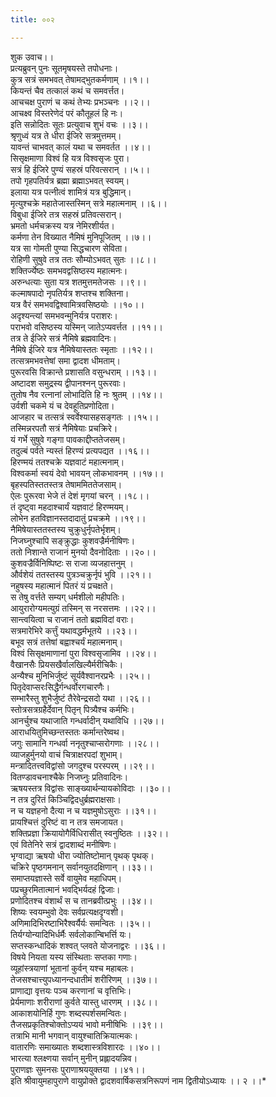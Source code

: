 ```yaml
---
title: ००२

---
```

शुक उवाच।।  
प्रत्यब्रुवन् पुनः सूतमृषयस्ते तपोधनाः।  
कुत्र सत्रं समभवत् तेषामद्भुतकर्मणाम् ।।१।।  
कियन्तं चैव तत्कालं कथं च समवर्त्तत।  
आचचक्ष पुराणं च कथं तेभ्यः प्रभञ्चनः ।।२।।  
आचक्ष्व विस्तरेणेदं परं कौतूहलं हि नः।  
इति सन्नोदितः सूतः प्रत्युवाच शुभं वचः ।।३।।  
श्रृणुध्वं यत्र ते धीरा ईजिरे सत्रमुत्तमम्।  
यावन्तं चाभवत् कालं यथा च समवर्तत ।।४।।  
सिसृक्षमाणा विश्वं हि यत्र विश्वसृजः पुरा।  
सत्रं हि ईजिरे पुण्यं सहस्रं परिवत्सरान् ।।५।।  
तपो गृहपतिर्यत्र ब्रह्मा ब्रह्माऽभवत् स्वयम्।  
इलाया यत्र पत्नीत्वं शामित्रं यत्र बुद्धिमान्।  
मृत्युश्चक्रे महातेजास्तस्मिन् सत्रे महात्मनाम् ।।६।।  
विबुधा ईजिरे तत्र सहस्रं प्रतिवत्सरान्।  
भ्रमतो धर्मचक्रस्य यत्र नेमिरशीर्यत।  
कर्मणा तेन विख्यात नैमिषं मुनिपूजितम् ।।७।।  
यत्र सा गोमती पुण्या सिद्धचारण सेविता।  
रोहिणी सुषुवे तत्र ततः सौम्योऽभवत् सुतः ।।८।।  
शक्तिर्ज्येष्ठः समभवद्वसिष्ठस्य महात्मनः।  
अरुन्धत्याः सुता यत्र शतमुत्तमतेजसः ।।९।।  
कल्माषपादो नृपतिर्यत्र शप्तश्च शक्तिना।  
यत्र वैरं समभवद्विश्वामित्रवसिष्ठयोः ।।१०।।  
अदृश्यन्त्यां समभवन्मुनिर्यत्र पराशरः।  
पराभवो वसिष्ठस्य यस्मिन् जातेऽप्यवर्त्तत ।।११।।  
तत्र ते ईजिरे सत्रं नैमिषे ब्रह्मवादिनः।  
नैमिषे ईजिरे यत्र नैमिषेयास्ततः स्मृताः ।।१२।।  
तत्सत्रमभवत्तेषां समा द्वादश धीमताम्।  
पुरूरवसि विक्रान्ते प्रशासति वसुन्धराम् ।।१३।।  
अष्टादश समुद्रस्य द्वीपानश्नन् पुरूरवाः।  
तुतोष नैव रत्नानां लोभादिति हि नः श्रुतम् ।।१४।।  
उर्वशी चकमे यं च देवहूतिप्रणोदिता।  
आजहार च तत्सत्रं स्वर्वेश्यासहसङ्गतः ।।१५।।  
तस्मिन्नरपतौ सत्रं नैमिषेयाः प्रचक्रिरे।  
यं गर्भे सुषुवे गङ्गा पावकाद्दीप्ततेजसम्।  
तदुल्बं पर्वते न्यस्तं हिरण्यं प्रत्यपद्यत ।।१६।।  
हिरण्मयं ततश्चक्रे यज्ञवाटं महात्मनाम्।  
विश्वकर्मा स्वयं देवो भावयन् लोकभावनम् ।।१७।।  
बृहस्पतिस्ततस्तत्र तेषाममिततेजसाम्।  
ऐलः पुरूरवा भेजे तं देशं मृगयां चरन् ।।१८।।  
तं दृष्ट्वा महदाश्चार्यं यज्ञवाटं हिरण्मयम्।  
लोभेन हतविज्ञानस्तदादातुं प्रचक्रमे ।।१९।।  
नैमिषेयास्ततस्तस्य चुक्रुधुर्नृपतेर्भृशम्।  
निजघ्नुश्चापि सङ्क्रुद्धाः कुशवज्रैर्मनीषिणः।  
ततो निशान्ते राजानं मुनयो दैवनोदिताः ।।२०।।  
कुशवज्रैर्विनिष्पिष्टः स राजा व्यजहात्तनुम् ।  
और्वशेयं ततस्तस्य पुत्रञ्चक्रुर्नृपं भुवि ।।२१।।  
नहुषस्य महात्मानं पितरं यं प्रचक्षते।  
स तेषु वर्त्तते सम्यग् धर्मशीलो महीपतिः।  
आयुरारोग्यमत्युग्रं तस्मिन् स नरसत्तमः ।।२२।।  
सान्त्वयित्वा च राजानं ततो ब्रह्मविदां वराः।  
सत्रमारेभिरे कर्त्तुं यथावद्धर्मभूतये ।।२३।।  
बभूव सत्रं तत्तेषां बह्वाश्चर्यं महात्मनाम्।  
विश्वं सिसृक्षमाणानां पुरा विश्वसृजामिव ।।२४।।  
वैखानसैः प्रियसखैर्वालखिल्यैर्मरीचिकैः।  
अन्यैश्च मुनिभिर्जुष्टं सूर्यवैश्वानरप्रभैः ।।२५।।  
पितृदेवाप्सरःसिद्धैर्गन्धर्वोरगचारणैः।  
सम्भारैस्तु शुभैर्जुष्टं तैरेवेन्द्रसदो यथा ।।२६।।  
स्तोत्रसत्रग्रहैर्देवान् पितृन् पित्र्यैश्च कर्मभिः।  
आनर्चुश्च यथाजाति गन्धर्वादीन् यथाविधि ।।२७।।  
आराधयितुमिच्छन्तस्ततः कर्मान्तरेष्वथ।  
जगुः सामानि गन्धर्वा ननृतुश्चाप्सरोगणाः ।।२८।।  
व्याजहुर्मुनयो वाचं चित्राक्षरपदां शुभाम्।  
मन्त्रादितत्त्वविद्वांसो जगदुश्च परस्परम् ।।२९।।  
वितण्डावचनाश्चैके निजघ्नुः प्रतिवादिनः।  
ऋषयस्तत्र विद्वांसः साङ्ख्यार्थन्यायकोविदाः ।।३०।।  
न तत्र दुरितं किञ्चिद्विदधुर्ब्रह्मराक्षसाः।  
न च यज्ञहनो दैत्या न च यज्ञमुषोऽसुराः ।।३१।।  
प्रायश्चित्तं दुरिष्टं वा न तत्र समजायत।  
शक्तिप्रज्ञा क्रियायोगैर्विधिरासीत् स्वनुष्ठितः ।।३२।।  
एवं वितेनिरे सत्रं द्वादशाब्दं मनीषिणः।  
भृग्वाद्या ऋषयो धीरा ज्योतिष्टोमान् पृथक् पृथक्।  
चक्रिरे पृष्ठगमनान् सर्वानयुतदक्षिणान् ।।३३।।  
समाप्तयज्ञास्ते सर्वे वायुमेव महाधिपम्।  
पप्रच्छुरमितात्मानं भवद्भिर्यदहं द्विजाः।  
प्रणोदितश्च वंशार्थं स च तानब्रवीत्प्रभुः ।।३४।।  
शिष्यः स्वयम्भुवो देवः सर्वप्रत्यक्षदृग्वशी।  
अणिमादिभिरष्टाभिरैश्वर्यैर्यः समन्वितः ।।३५।।  
तिर्यग्योन्यादिभिर्धर्मैः सर्वलोकान्बिभर्त्ति यः।  
सप्तस्कन्धादिकं शश्वत् प्लवते योजनाद्वरः ।।३६।।  
विषये नियता यस्य संस्थिताः सप्तका गणाः।  
व्यूहांस्त्रयाणां भूतानां कुर्वन् यश्च महाबलः।  
तेजसश्चात्त्युपध्यानन्दधातीमं शरीरिणम् ।।३७।।  
प्राणाद्या वृत्तयः पञ्च करणानां च वृत्तिभिः।  
प्रेर्यमाणाः शरीराणां कुर्वते यास्तु धारणम् ।।३८।।  
आकाशयोनिर्हि गुणः शब्दस्पर्शसमन्वितः।  
तैजसप्रकृतिश्चोक्तोऽप्ययं भावो मनीषिभिः ।।३९।।  
तत्राभि मानी भगवान् वायुश्चातिक्रियात्मकः।  
वातारणिः समाख्यातः शब्दशास्त्रविशारदः ।।४०।।  
भारत्या श्लक्ष्णया सर्वान् मुनीन् प्रह्लादयन्निव।  
पुराणज्ञः सुमनसः पुराणाश्रययुक्तया ।।४१।।  
इति श्रीवायुमहापुराणे वायुप्रोक्ते द्वादशवार्षिकसत्रनिरूपणं नाम द्वितीयोऽध्यायः ।। २ ।।*